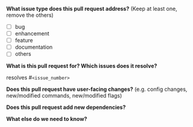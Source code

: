 **What issue type does this pull request address?** (Keep at least one, remove the others)  

- [ ] bug
- [ ] enhancement
- [ ] feature
- [ ] documentation
- [ ] others

**What is this pull request for? Which issues does it resolve?**  

resolves #`<issue_number>`


**Does this pull request have user-facing changes?** (e.g. config changes, new/modified commands, new/modified flags)  


**Does this pull request add new dependencies?**  


**What else do we need to know?**  
